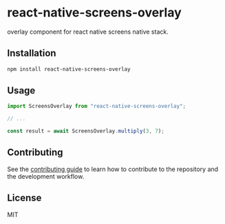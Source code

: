 # react-native-screens-overlay

overlay component for react native screens native stack. 

## Installation

```sh
npm install react-native-screens-overlay
```

## Usage

```js
import ScreensOverlay from "react-native-screens-overlay";

// ...

const result = await ScreensOverlay.multiply(3, 7);
```

## Contributing

See the [contributing guide](CONTRIBUTING.md) to learn how to contribute to the repository and the development workflow.

## License

MIT
